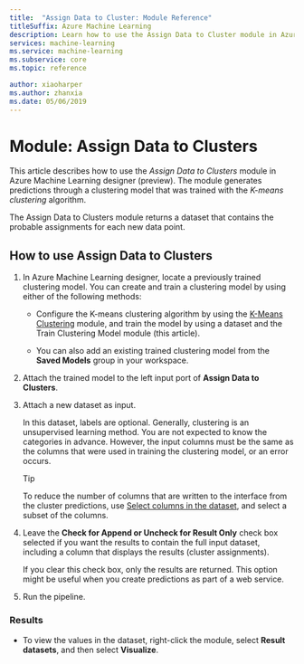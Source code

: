 ```yaml
---
title:  "Assign Data to Cluster: Module Reference"
titleSuffix: Azure Machine Learning
description: Learn how to use the Assign Data to Cluster module in Azure Machine Learning to score clustering model.  
services: machine-learning
ms.service: machine-learning
ms.subservice: core
ms.topic: reference

author: xiaoharper
ms.author: zhanxia
ms.date: 05/06/2019
---
```

# Module: Assign Data to Clusters

This article describes how to use the *Assign Data to Clusters* module in Azure Machine Learning designer (preview). The module generates predictions through a clustering model that was trained with the *K-means clustering* algorithm.

The Assign Data to Clusters module returns a dataset that contains the probable assignments for each new data point. 


## How to use Assign Data to Clusters
  
1. In Azure Machine Learning designer, locate a previously trained clustering model. You can create and train a clustering model by using either of the following methods:  
  
    - Configure the K-means clustering algorithm by using the [K-Means Clustering](k-means-clustering.md) module, and train the model by using a dataset and the Train Clustering Model module (this article).  
  
    - You can also add an existing trained clustering model from the **Saved Models** group in your workspace.

2. Attach the trained model to the left input port of **Assign Data to Clusters**.  

3. Attach a new dataset as input. 

   In this dataset, labels are optional. Generally, clustering is an unsupervised learning method. You are not expected to know the categories in advance. However, the input columns must be the same as the columns that were used in training the clustering model, or an error occurs.

    > [!TIP]
    > To reduce the number of columns that are written to the interface from the cluster predictions, use [Select columns in the dataset](select-columns-in-dataset.md), and select a subset of the columns. 
    
4. Leave the **Check for Append or Uncheck for Result Only** check box selected if you want the results to contain the full input dataset, including a column that displays the results (cluster assignments).
  
    If you clear this check box, only the results are returned. This option might be useful when you create predictions as part of a web service.
  
5.  Run the pipeline.  
  
### Results

+  To view the values in the dataset, right-click the module, select **Result datasets**, and then select **Visualize**.

